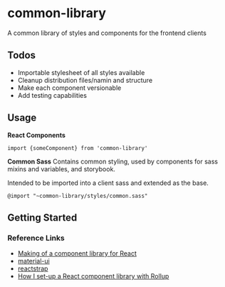 # common-library
A common library of styles and components for the frontend clients

## Todos
- Importable stylesheet of all styles available
- Cleanup distribution files/namin and structure
- Make each component versionable
- Add testing capabilities

## Usage

**React Components**
```
import {someComponent} from 'common-library'
```
**Common Sass**
Contains common styling, used by components for sass mixins and variables, and storybook.

Intended to be imported into a client sass and extended as the base.
```
@import "~common-library/styles/common.sass"
```


## Getting Started

### Reference Links
- [Making of a component library for React](https://hackernoon.com/making-of-a-component-library-for-react-e6421ea4e6c7)
- [material-ui](https://github.com/mui-org/material-ui/blob/master/packages/material-ui/scripts/rollup.config.js)
- [reactstrap](https://github.com/reactstrap/reactstrap/blob/master/rollup.config.js)
- [How I set-up a React component library with Rollup](https://medium.com/tech-grandata-com/how-i-set-up-a-react-component-library-with-rollup-be6ccb700333)
